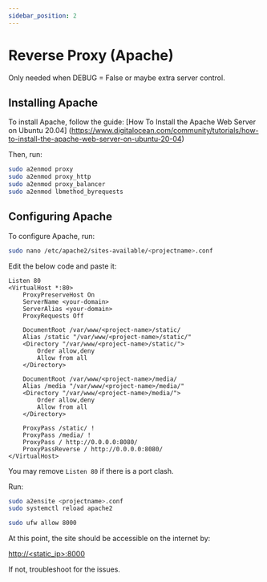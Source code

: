 ```yaml
---
sidebar_position: 2
---
```



# Reverse Proxy (Apache)

Only needed when DEBUG = False or maybe extra server control.

## Installing Apache
To install Apache, follow the guide: [How To Install the Apache Web Server on Ubuntu 20.04] (https://www.digitalocean.com/community/tutorials/how-to-install-the-apache-web-server-on-ubuntu-20-04)

Then, run:

```bash
sudo a2enmod proxy
sudo a2enmod proxy_http
sudo a2enmod proxy_balancer
sudo a2enmod lbmethod_byrequests
```

## Configuring Apache
To configure Apache, run:

```bash
sudo nano /etc/apache2/sites-available/<projectname>.conf
```

Edit the below code and paste it:

```unit title="/etc/apache2/sites-available/<projectname>.conf"
Listen 80
<VirtualHost *:80>
    ProxyPreserveHost On
    ServerName <your-domain>
    ServerAlias <your-domain>
    ProxyRequests Off

    DocumentRoot /var/www/<project-name>/static/
    Alias /static "/var/www/<project-name>/static/"
    <Directory "/var/www/<project-name>/static/">
        Order allow,deny
        Allow from all
    </Directory>

    DocumentRoot /var/www/<project-name>/media/
    Alias /media "/var/www/<project-name>/media/"
    <Directory "/var/www/<project-name>/media/">
        Order allow,deny
        Allow from all
    </Directory>

    ProxyPass /static/ !
    ProxyPass /media/ !
    ProxyPass / http://0.0.0.0:8080/
    ProxyPassReverse / http://0.0.0.0:8080/
</VirtualHost>
```

You may remove ```Listen 80``` if there is a port clash.

Run:

```bash
sudo a2ensite <projectname>.conf
sudo systemctl reload apache2

sudo ufw allow 8000
```

At this point, the site should be accessible on the internet by:

[http://<static_ip>:8000](http://<static_ip>:8000)

If not, troubleshoot for the issues.
